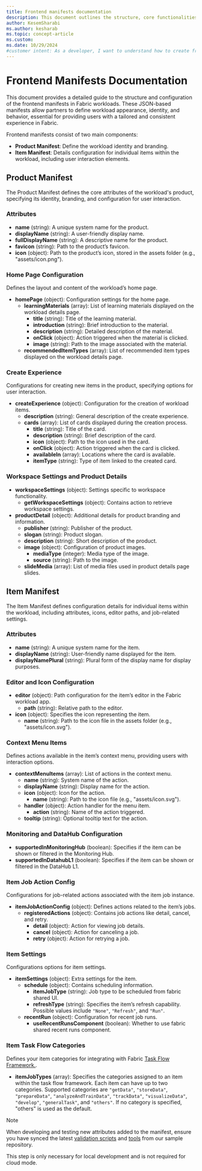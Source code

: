 ```yaml
---
title: Frontend manifests documentation
description: This document outlines the structure, core functionalities, and examples for a workload's frontend manifests, detailing the Product and Item manifests required in the Fabric Workload Development Kit.
author: KesemSharabi
ms.author: kesharab
ms.topic: concept-article
ms.custom:
ms.date: 10/29/2024
#customer intent: As a developer, I want to understand how to create frontend manifests for a customized Fabric workload to define identity, appearance, and behavior.
---
```


# Frontend Manifests Documentation

This document provides a detailed guide to the structure and configuration of the frontend manifests in Fabric workloads. These JSON-based manifests allow partners to define workload appearance, identity, and behavior, essential for providing users with a tailored and consistent experience in Fabric.

Frontend manifests consist of two main components:

- **Product Manifest**: Define the workload identity and branding.
- **Item Manifest**: Details configuration for individual items within the workload, including user interaction elements.

## Product Manifest

The Product Manifest defines the core attributes of the workload's product, specifying its identity, branding, and configuration for user interaction.

### Attributes

- **name** (string): A unique system name for the product.
- **displayName** (string): A user-friendly display name.
- **fullDisplayName** (string): A descriptive name for the product.
- **favicon** (string): Path to the product’s favicon.
- **icon** (object): Path to the product’s icon, stored in the assets folder (e.g., "assets/icon.png").

### Home Page Configuration

Defines the layout and content of the workload’s home page.

- **homePage** (object): Configuration settings for the home page.
  - **learningMaterials** (array): List of learning materials displayed on the workload details page.
    - **title** (string): Title of the learning material.
    - **introduction** (string): Brief introduction to the material.
    - **description** (string): Detailed description of the material.
    - **onClick** (object): Action triggered when the material is clicked.
    - **image** (string): Path to the image associated with the material.
  - **recommendedItemTypes** (array): List of recommended item types displayed on the workload details page.

### Create Experience

Configurations for creating new items in the product, specifying options for user interaction.

- **createExperience** (object): Configuration for the creation of workload items.
  - **description** (string): General description of the create experience.
  - **cards** (array): List of cards displayed during the creation process.
    - **title** (string): Title of the card.
    - **description** (string): Brief description of the card.
    - **icon** (object): Path to the icon used in the card.
    - **onClick** (object): Action triggered when the card is clicked.
    - **availableIn** (array): Locations where the card is available.
    - **itemType** (string): Type of item linked to the created card.

### Workspace Settings and Product Details

- **workspaceSettings** (object): Settings specific to workspace functionality.
  - **getWorkspaceSettings** (object): Contains action to retrieve workspace settings.
- **productDetail** (object): Additional details for product branding and information.
  - **publisher** (string): Publisher of the product.
  - **slogan** (string): Product slogan.
  - **description** (string): Short description of the product.
  - **image** (object): Configuration of product images.
    - **mediaType** (integer): Media type of the image.
    - **source** (string): Path to the image.
  - **slideMedia** (array): List of media files used in product details page slides.

## Item Manifest

The Item Manifest defines configuration details for individual items within the workload, including attributes, icons, editor paths, and job-related settings.

### Attributes

- **name** (string): A unique system name for the item.
- **displayName** (string): User-friendly name displayed for the item.
- **displayNamePlural** (string): Plural form of the display name for display purposes.

### Editor and Icon Configuration

- **editor** (object): Path configuration for the item’s editor in the Fabric workload app.
  - **path** (string): Relative path to the editor.
- **icon** (object): Specifies the icon representing the item.
  - **name** (string): Path to the icon file in the assets folder (e.g., "assets/icon.svg").

### Context Menu Items

Defines actions available in the item’s context menu, providing users with interaction options.

- **contextMenuItems** (array): List of actions in the context menu.
  - **name** (string): System name of the action.
  - **displayName** (string): Display name for the action.
  - **icon** (object): Icon for the action.
    - **name** (string): Path to the icon file (e.g., "assets/icon.svg").
  - **handler** (object): Action handler for the menu item.
    - **action** (string): Name of the action triggered.
  - **tooltip** (string): Optional tooltip text for the action.

### Monitoring and DataHub Configuration

- **supportedInMonitoringHub** (boolean): Specifies if the item can be shown or filtered in the Monitoring Hub.
- **supportedInDatahubL1** (boolean): Specifies if the item can be shown or filtered in the DataHub L1.

### Item Job Action Config

Configurations for job-related actions associated with the item job instance.

- **itemJobActionConfig** (object): Defines actions related to the item’s jobs.
  - **registeredActions** (object): Contains job actions like detail, cancel, and retry.
    - **detail** (object): Action for viewing job details.
    - **cancel** (object): Action for canceling a job.
    - **retry** (object): Action for retrying a job.

### Item Settings

Configurations options for item settings.

- **itemSettings** (object): Extra settings for the item.
  - **schedule** (object): Contains scheduling information.
    - **itemJobType** (string): Job type to be scheduled from fabric shared UI.
    - **refreshType** (string): Specifies the item’s refresh capability. Possible values include `"None"`, `"Refresh"`, and `"Run"`.
  - **recentRun** (object): Configuration for recent job runs.
    - **useRecentRunsComponent** (boolean): Whether to use fabric shared recent runs component.

### Item Task Flow Categories

Defines your item categories for integrating with Fabric [Task Flow Framework.](../get-started/task-flow-overview.md).

- **itemJobTypes** (array): Specifies the categories assigned to an item within the task flow framework. Each item can have up to two categories. Supported categories are `"getData"`, `"storeData"`, `"prepareData"`, `"analyzeAndTrainData"`, `"trackData"`, `"visualizeData"`, `"develop"`, `"generalTask"`, and `"others"`.
If no category is specified, "others" is used as the default.


> [!NOTE]
> When developing and testing new attributes added to the manifest, ensure you have synced the latest [validation scripts](https://github.com/microsoft/Microsoft-Fabric-developer-sample/tree/main/Frontend/validation) and [tools](https://github.com/microsoft/Microsoft-Fabric-workload-development-sample/tree/main/Frontend/tools) from our sample repository.
>
> This step is only necessary for local development and is not required for cloud mode.
